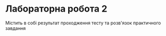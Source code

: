# Лабораторна робота 2
Містить в собі результат проходження тесту та розв'язок практичного завдання
